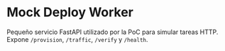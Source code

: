 # Mock Deploy Worker

Pequeño servicio FastAPI utilizado por la PoC para simular tareas HTTP. Expone `/provision`, `/traffic`, `/verify` y `/health`.
